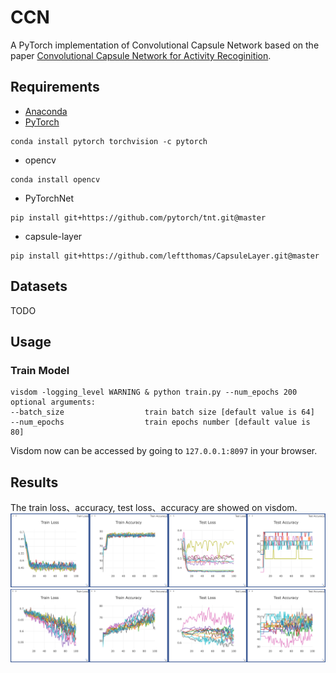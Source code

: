 # CCN
A PyTorch implementation of Convolutional Capsule Network based on the paper [Convolutional Capsule Network for Activity Recoginition]().

## Requirements
- [Anaconda](https://www.anaconda.com/download/)
- [PyTorch](https://pytorch.org)
```
conda install pytorch torchvision -c pytorch
```
- opencv
```
conda install opencv
```
- PyTorchNet
```
pip install git+https://github.com/pytorch/tnt.git@master
```
- capsule-layer
```
pip install git+https://github.com/leftthomas/CapsuleLayer.git@master
```

## Datasets
TODO

## Usage
### Train Model
```
visdom -logging_level WARNING & python train.py --num_epochs 200
optional arguments:
--batch_size                  train batch size [default value is 64]
--num_epochs                  train epochs number [default value is 80]
```
Visdom now can be accessed by going to `127.0.0.1:8097` in your browser.

## Results
The train loss、accuracy, test loss、accuracy are showed on visdom.
![result](results/mutag.png)
![result](results/ptc.png)

